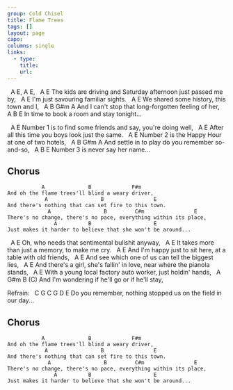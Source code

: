 ```yaml
---
group: Cold Chisel
title: Flame Trees
tags: []
layout: page
capo: 
columns: single
links: 
  - type: 
    title: 
    url: 
---
```



&nbsp; A E, A E,
&nbsp;    A                                        E
	The kids are driving and Saturday afternoon just passed me by,
&nbsp;    A                      E
	I'm just savouring familiar sights.
&nbsp;    A                       E
	We shared some history, this town and I,
&nbsp;    A             B                G#m               A
	And I can't stop that long-forgotten feeling of her,
&nbsp;    A                   B              E
	In time to book a room and stay tonight...

&nbsp;    A                                     E
	Number 1 is to find some friends and say, you're doing well,
&nbsp;    A                                  E
	After all this time you boys look just the same.
&nbsp;    A                              E
	Number 2 is the Happy Hour at one of two hotels,
&nbsp;    A                   B            G#m          A
	And settle in to play do you remember so-and-so,
&nbsp;    A            B             E
	Number 3 is never say her name...

## Chorus
	           A              B             F#m
	And oh the flame trees'll blind a weary driver,
	            A                 B                E
	And there's nothing that can set fire to this town.
	             A                 B         C#m                E
	There's no change, there's no pace, everything within its place,
	               A          B                    E
	Just makes it harder to believe that she won't be around...

&nbsp;    A                               E
	Oh, who needs that sentimental bullshit anyway,
&nbsp;    A                                     E
	It takes more than just a memory, to make me cry.
&nbsp;    A                                     E
	And I'm happy just to sit here, at a table with old friends,
&nbsp;    A                                                  E
	And see which one of us can tell the biggest lies,
&nbsp;                   A                                           E
	And there's a girl, she's fallin' in love, near where the pianola stands,
&nbsp;    A                                             E
	With a young local factory auto worker, just holdin' hands,
&nbsp;             A                  G#m              B   (C)
	And I'm wondering if he'll go or if he'll stay,

Refrain:
&nbsp;    C          G              C                 G            D     E
	Do you remember, nothing stopped us on the field in our day...

## Chorus
	           A              B             F#m
	And oh the flame trees'll blind a weary driver,
	            A                 B                E
	And there's nothing that can set fire to this town.
	             A                 B         C#m                E
	There's no change, there's no pace, everything within its place,
	               A          B                    E
	Just makes it harder to believe that she won't be around...

